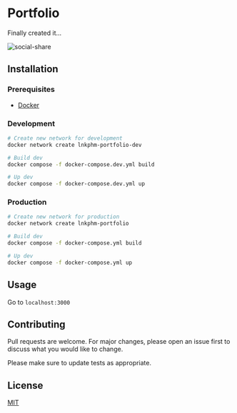 # Portfolio

Finally created it...

![social-share](https://github.com/lnkphm/portfolio/assets/44250072/4ebb8ca4-42d6-4e93-ae16-1c93ce707910)


## Installation

### Prerequisites
- [Docker](https://docs.docker.com/engine/)

### Development

```bash
# Create new network for development
docker network create lnkphm-portfolio-dev

# Build dev
docker compose -f docker-compose.dev.yml build

# Up dev
docker compose -f docker-compose.dev.yml up
```

### Production

```bash
# Create new network for production
docker network create lnkphm-portfolio

# Build dev
docker compose -f docker-compose.yml build

# Up dev
docker compose -f docker-compose.yml up
```

## Usage

Go to `localhost:3000`

## Contributing

Pull requests are welcome. For major changes, please open an issue first
to discuss what you would like to change.

Please make sure to update tests as appropriate.

## License

[MIT](https://choosealicense.com/licenses/mit/)
